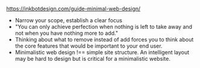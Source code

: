 https://inkbotdesign.com/guide-minimal-web-design/

- Narrow your scope, establish a clear focus
- "You can only achieve perfection when nothing is left to take away and not when you have nothing more to add."
- Thinking about what to remove instead of add forces you to think about the core features that would be important to your end user. 
- Minimalistic web design !== simple site structure. An intelligent layout may be hard to design but is critical for a minimalistic website. 
